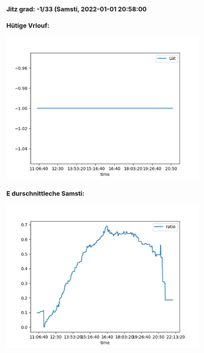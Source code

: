 ### Jitz grad: -1/33 (Samsti, 2022-01-01 20:58:00

### Hütige Vrlouf:
![Graph](Today.png)

### E durschnittleche Samsti:
![Graph](Samsti.png)